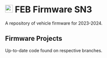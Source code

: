 # <img src="https://github.com/Formula-Electric-Berkeley/FEB_Firmware_SN3/assets/54029493/650e8dc0-9c96-4755-88a8-ae7530a085fd" width="25" height="25"> FEB Firmware SN3
A repository of vehicle firmware for 2023-2024.

## Firmware Projects
Up-to-date code found on respective branches.
